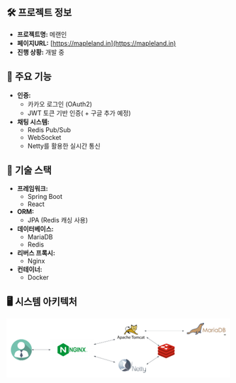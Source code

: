 ## 🛠️ 프로젝트 정보

- **프로젝트명:** 메랜인
- **페이지URL:** [https://mapleland.in](https://mapleland.in)
- **진행 상황:** 개발 중

## 🌟 주요 기능

- **인증:**
  - 카카오 로그인 (OAuth2)
  - JWT 토큰 기반 인증( + 구글 추가 예정)
- **채팅 시스템:**
  - Redis Pub/Sub
  - WebSocket
  - Netty를 활용한 실시간 통신

## 🔧 기술 스택

- **프레임워크:**
  - Spring Boot
  - React
- **ORM:**
  - JPA (Redis 캐싱 사용)
- **데이터베이스:**
  - MariaDB
  - Redis
- **리버스 프록시:**
  - Nginx
- **컨테이너:**
  - Docker

## 🖥️ 시스템 아키텍처

![](./doc/img/architecture.png)
